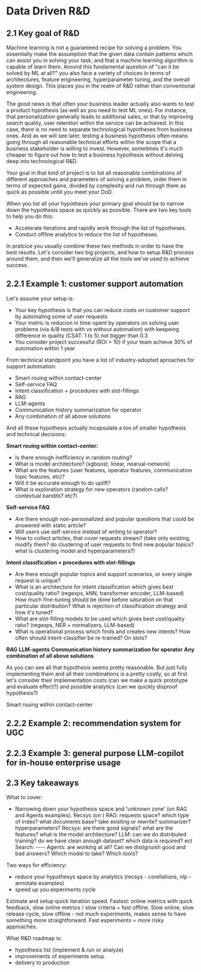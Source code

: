 # Data Driven R&D

## 2.1 Key goal of R&D

Machine learning is not a guaranteed recipe for solving a problem. You essentially make the assumption that the given data contain patterns which can assist you in solving your task, and that a machine learning algorithm is capable of learn them. Around this fundamental question of "can it be solved by ML at all?" you also face a variety of choices in terms of architectures, feature engineering, hyperparameter tuning, and the overall system design. This places you in the realm of R&D rather than conventional engineering.

The good news is that often your business leader actually also wants to test a product hypothesis (as well as you need to test ML ones). For instance, that personalization generally leads to additional sales, or that by improving search quality, user retention within the service can be achieved. In this case, there is no need to separate technological hypotheses from business ones. And as we will see later, testing a business hypothesis often means going through all reasonable technical efforts within the scope that a business stakeholder is willing to invest. However, sometimes it's much cheaper to figure out how to test a business hypothesis without delving deep into technological R&D.

Your goal in that kind of project is to list all reasonable combinations of different approaches and parameters of solving a problem, order them in terms of expected gains, divided by complexity and run through them as quick as possible untill you meet your DoD.

When you list all your hypothesis your primary goal should be to narrow down the hypothesis space as quickly as possible. There are two key tools to help you do this:

* Accelerate iterations and rapidly work through the list of hypotheses.
* Conduct offline analytics to reduce the list of hypotheses.

In pratcice you usually combine these two methods in order to have the best results. Let's consider two big projects, and how to setup R&D process around them, and then we'll generalize all the tools we've used to achieve success.

## 2.2.1 Example 1: customer support automation

Let's assume your setup is:
* Your key hypothesis is that you can reduce costs on customer support by automating some of user requests
* Your metric is reducion in time-spent by operators on solving user problems (via A/B tests with vs without automation) with keepeing difference in quality (CSAT: 1 to 5) not bigger than 0.3
* You consider project successful (ROI > 10) if your team achieve 30% of automation within 1 year

From technical standpoint you have a list of industry-adopted aproaches for support automation:
* Smart rouing within contact-center
* Self-service FAQ
* Intent classification + procedures with slot-fillings
* RAG
* LLM-agents
* Communication history summarization for operator
* Any combination of all above solutions

And all these hypothesis actually incapsulate a ton of smaller hypothesis and technical decisions:

**Smart rouing within contact-center:** 
* Is there enough inefficiency in random routing?
* What is model architecture? (xgboost, linear, nearual-network)
* What are the features (user features, operator features, communication topic features, etc)?
* Will it be accurate enough to do uplift?
* What is exploration strategy for new operators (random calls? contextual bandits? etc?)

**Self-service FAQ**
* Are there enough non-personalized and popular questions that could be answered with static article?
* Will users use self-service instead of writing to operator?
* How to collect articles, that cover requests stream? (take only existing, modify them? do clustering of user requests to find new popular topics? what is clustering model and hyperparameters?)

**Intent classification + procedures with slot-fillings**
* Are there enough popular topics and support scenarios, or every single request is unique?
* What is an architecture for intent classification which gives best cost/quality ratio? (regexps, kNN, transformer encoder, LLM-based) How much fine-tuning should be done before saturation on that particular distribution? What is rejection of classification strategy and how it's tuned?
* What are slot-filling models to be used which gives best cost/quality ratio? (regexps, NER + normalizers, LLM-based)
* What is operational process which finds and creates new intents? How often should intent-classifier be re-trained? On slots?

**RAG**
**LLM-agents**
**Communication history summarization for operator**
**Any combination of all above solutions**
  
As you can see all that hypothesis seems pretty reasonable. But just fully implementing them and all their combinations is a pretty costly, so at first let's consider their implementation costs (can we make a quick prototype and evaluate effect?) and possible analytics (can we quickly disproof hypothesis?)

Smart rouing within contact-center


## 2.2.2 Example 2: recommendation system for UGC

## 2.2.3 Example 3: general purpose LLM-copilot for in-house enterprise usage

## 2.3 Key takeaways


What to cover:

- Narrowing down your hypothesis space and 'unknown zone' (on RAG and Agents examples). Recsys (on )
RAG: requests space? which type of index? what documents base? take existing or rewrite? summarizer? hyperparameters?
Recsys: are there good signals? what are the features? what is the model architecture?
LLM: can we do distributed training? do we have clean anough dataset? which data is required? ect
Search: ----
Agents: are working at all? Can we distignuish good and bad answers? Which model to take? Which tools?

Two ways for efficiency:
* reduce your hypothesys space by analytics (recsys - corellations, nlp - annotate examples)
* speed up you experiments cycle

Estimate and setup quick iteration speed. Fastest: online metrics with quick feedback, slow online metrics / slow criteria + fast offline. Slow online, slow release cycle, slow offline - not much experiments, makes sense to have something more straightforward. Fast experiments = more risky approaches.

What R&D roadmap is:
- hypothesis list (implement & run or analyze)
- improvements of experiments setup
- delivery to production

